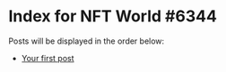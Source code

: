 # Index for NFT World #6344
Posts will be displayed in the order below:

- [Your first post](./001-first.md)

